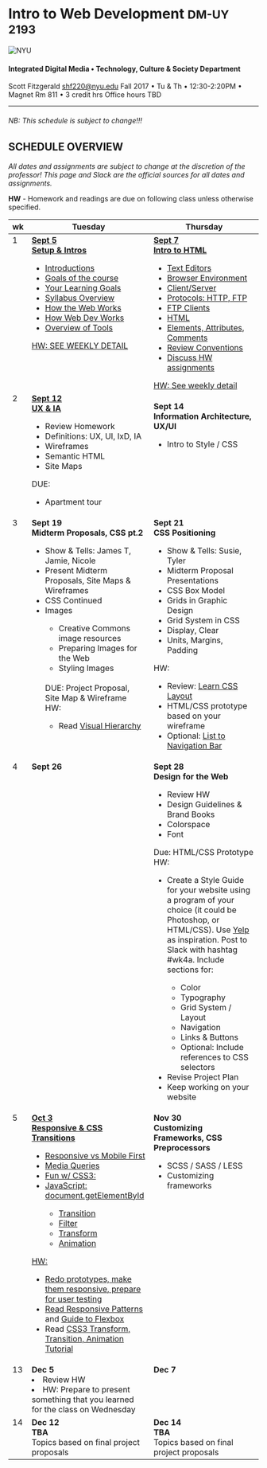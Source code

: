 #
# Intro to Web Development <small>DM-UY 2193</small>

![NYU](http://engineering.nyu.edu/files/tandon_long_color.png)
#### Integrated Digital Media • Technology, Culture & Society Department


Scott Fitzgerald shf220@nyu.edu
Fall 2017 • Tu & Th • 12:30-2:20PM • Magnet Rm 811 • 3 credit hrs
Office hours TBD

---
###### NB: This schedule is subject to change!!!

## SCHEDULE OVERVIEW

*All dates and assignments are subject to change at the discretion of the professor! This page and Slack are the official sources for all dates and assignments.*

**HW** - Homework and readings are due on following class unless otherwise specified.<br/>

<table>
<thead>
<th width="2%">wk</th>
<th width="49%">Tuesday</th>
<th width="49%">Thursday</th>
</thead>
<tr>
<td valign="top">1</td>
<td valign="top">
<a href="weekly_detail/week1.html">
<b>Sept 5<br/> Setup & Intros</b>

<ul>
<li>Introductions</li>
<li>Goals of the course</li>
<li>Your Learning Goals</li>
<li>Syllabus Overview</li>
<li>How the Web Works</li>
<li>How Web Dev Works</li>
<li>Overview of Tools</li>
</ul>
HW:
SEE WEEKLY DETAIL

</a>
</td>
<td valign="top" width="49%">
<a href="weekly_detail/week1.html">
<b>Sept 7<br/> Intro to HTML</b>
<ul>
<li>Text Editors</li>
<li>Browser Environment</li>
<li>Client/Server</li>
<li>Protocols: HTTP, FTP</li>
<li>FTP Clients</li>
<li>HTML</li>
<li>Elements, Attributes, Comments</li>
<li>Review Conventions</li>
<li>Discuss HW assignments</li>
</ul>
HW: See weekly detail
</ul>
</a>

</td>
</tr>
<tr>
<td valign="top">2</td>
<td valign="top">
<a href="weekly_detail/week2.html">
<b>Sept 12</b><b><br/>UX & IA</b></a>
<ul>

<li>Review Homework </li>
<li>Definitions: UX, UI, IxD, IA</li>

<li>Wireframes</li>
<li>Semantic HTML</li>

<li>Site Maps</li>



</ul>
DUE:
<ul>
<li>Apartment  tour</li>
</ul>

</td>
<td valign="top">

<b>Sept 14<br/>Information Architecture, UX/UI</b>
<ul>
<li>Intro to Style / CSS</li>

</ul>




</td>
</tr>
<tr>
<td valign="top">3</td>
<td valign="top"><b>Sept 19<br/>Midterm Proposals, CSS pt.2</b>
<ul>
<li>Show & Tells: James T, Jamie, Nicole</li>
<li>Present Midterm Proposals, Site Maps & Wireframes</li>
<li>CSS Continued</li>
<li>Images</li>
<ul>
<li>Creative Commons image resources</li>
<li>Preparing Images for the Web</li>
<li>Styling Images</li>
<!-- <li><a href="http://slides.com/jasonsigal/slides">Slides</a></li> -->
</ui>
<br/>
</ul>
DUE: Project Proposal, Site Map & Wireframe <br/>
HW:
<ul>
<li>Read <a href="http://www.lukew.com/ff/entry.asp?981">Visual Hierarchy</a></li>
</ul>
</td>
<td valign="top"><b>Sept 21<br/>
CSS Positioning</b>
<ul>
<li>Show & Tells: Susie, Tyler</li>
<li>Midterm Proposal Presentations</li>
<li>CSS Box Model</li>
<li>Grids in Graphic Design</li>
<li>Grid System in CSS</li>
<li>Display, Clear</li>
<li>Units, Margins, Padding</li>
<!-- <li>
<a href="http://slides.com/jasonsigal/css/">Slides</a></li> -->
</ul>
HW:
<ul>
<li>Review: <a href="http://learnlayout.com/">Learn CSS Layout</a></li>
<li>HTML/CSS prototype based on your wireframe
</li>
<li>Optional: <a href="http://www.456bereastreet.com/archive/200501/turning_a_list_into_a_navigation_bar">List to Navigation Bar</a></li>
</ul>

</td>
</tr>
<tr>
<td valign="top">4</td>
<td valign="top"><b>Sept 26</b>
<br/>
<b><em> </em></b>
</td>
<td valign="top"><b>Sept 28<br/>
Design for the Web</b>
<ul>
<li>Review HW</li>
<li>Design Guidelines & Brand Books </li>
<li>Colorspace</li>
<li>Font</li>
<!-- <li><a href="http://slides.com/jasonsigal/deck-7/">Slides</a></li>-->
</ul>
Due: HTML/CSS Prototype
<br/>
HW:
<ul>
<li>Create a Style Guide for your website using a program of your choice (it could be Photoshop, or HTML/CSS). Use <a href="http://www.yelp.com/styleguide">Yelp</a> as inspiration. Post to Slack with hashtag #wk4a. Include sections for:</li>
<ul>
<li>Color</li>
<li>Typography</li>
<li>Grid System / Layout</li>
<li>Navigation</li>
<li>Links & Buttons</li>
<li>Optional: Include references to CSS selectors</li>
</ul>
<li>Revise Project Plan</li>
<li>Keep working on your website</li>
</ul>
</td>
</tr>
<tr>
<td valign="top">5</td>
<td valign="top"><a href="week_5.md"><b>Oct 3 <br/>
Responsive & CSS Transitions</b>
<ul>
<li>Responsive vs Mobile First</li>
<li>Media Queries</li>
<li>Fun w/ CSS3:</li>
<li>JavaScript: document.getElementById</li>
<ul>
<li>Transition</li>
<li>Filter</li>
<li>Transform</li>
<li>Animation</li>
</ul>
</ul>
HW:
<ul>
<li>Redo prototypes, make them responsive, prepare for user testing</li>
<li>Read <a href="https://developers.google.com/web/fundamentals/design-and-ui/responsive/patterns/?hl=en">Responsive Patterns</a> and <a href="https://css-tricks.com/snippets/css/a-guide-to-flexbox/">Guide to Flexbox</a></li>
<li>Read <a href="http://css3.bradshawenterprises.com/">CSS3 Transform, Transition, Animation Tutorial</a></li>
</ul>
<!-- DUE: Style Guide<br/></a>

<a href="https://slides.com/jasonsigal/responsive">Slides</a></li> -->
</td>
<td valign="top"><b>


Oct 5
<br/>

Review CSS and HTML, User-Centered Design</b>

<ul>
<li>Review Prototypes</li>
<li>User Testing</li>
<li>Web Standards</li>
<li>Accessibility w/ Claire Kearny-Volpe from NYU Ability Lab</li>
<li>CSS Advanced Selectors</li>
</ul>
</td>
</tr>
<tr>
<td valign="top">6</td>
<td valign="top"><b>Oct 10<br>User Test, Git/Github, Audio/Video, Review</b>
<ul>
<li>User Test Responsive Prototypes</li>
<li>Intro to Git & GitHub</li>
<li>HTML5 Audio/Video</li>
<li>Review </li>
</ul>
HW:
<ul>
<li>Put your project on GitHub.</li>
<li>Keep working on midterms</li>
<li>Review the Non-Quiz and come to next class with questions</li>
</ul>

</td>
<td valign="top"><b>Oct 12<br></b>
<b>HTML Forms & JavaScript Intro:</b>
<ul>
<li>History</li>
<li>Syntax</li>
<li>Variables</li>
<li>Types</li>
<li>Debugging</li>
<li>DOM</li>
</ul>
</td>
</tr>

<tr>
<td valign="top">7</td>
<td valign="top"><b>Oct 17</b><br>
<h4>Midterm Presentations</h4>
</td>
<td valign="top"><b>Oct 19</b><br>
<h4>Midterm Presentations</h4>
</td>
</tr>


<tr>
<td valign="top">--</td>
<td valign="top"><b>oct 24</b><br>
Post-midterm coma
</td>
<td valign="top"><b>oct 26</b><br>
Post-midterm coma

</td>
</tr>


<tr>
<td valign="top">8</td>
<td valign="top">
<b>Oct 31</b><br>
<b>JavaScript + DOM</b>
<ul>
<li>create/getElement</li>
<li>Functions</li>
<li>Events</li>
</ul></a>
</td>
<td valign="top">


<b>Nov 1</b><br>
<b>JavaScript Continued</b>
<ul>
<li>Arrays</li>
<li>Loops</li>
<li>Objects</li>
</ul>

</td>
</tr>

<tr>
<td valign="top">9</td>
<td valign="top"><b>Nov 7</b><br>
<b>JavaScript Continued</b>
<ul>
<li>JS Objects</li>
<li>jQuery</li>
</ul>
</td>
<td valign="top">
<b>Nov 9</b><br>
<em>Scott's out of town</em>
we'll figure it out.

</td>
</tr>
<tr>
<td valign="top">10</td>
<td valign="top">

<s><b>Nov 14</b></s>
<b>CSS Frameworks</b>
<ul>
<li>Intro to Bootstrap</li>
<li>Intro to Foundation</li>

</ul>
</td>
<td valign="top">
<s><b>Nov 16</b></s>

<ul>
<li>Framework Tutorials</li>
<li>Prepare Final Project Proposals</li>

</ul>
</td>
</tr>
<tr>
<td valign="top">11</td>
<td valign="top"><b>Nov 21</b><br>
<h4>Final Project Proposals</h4>
</td>
<td valign="top"><b>Nov 23</b><br>
<b> No Class, Thanksgiving</b>
</td>
</tr>

<tr>
<td valign="top">12</td>
<td valign="top"><b>Nov 28</b><br>
<b>JSON & API's</b>
<ul>
<li>JSON & API's</li>
<li>HTML5 Forms</li>
<li>Running a local server</li>
</ul>
<!--<b>More Framework Components</b>
<ul>
<li>Customizing Components</li>
<li>JavaScript Components</li>
<li>JQuery Mobile</li>
<b>Command Line & Node.js</b>
<ul>
<li>Intro to Node.JS</li>
<li>Run a local server with node.js</li>
<li>Customizing Bootstrap source code</li>
<li>Gulp / Webpack</li>
<li>Bower</li>
<li>NPM</li> -->
</ul>
</td>
<td valign="top"><b>Nov 30</b><br>
<b>Customizing Frameworks,
CSS Preprocessors</b>
<ul>
<li>SCSS / SASS / LESS</li>
<li>Customizing frameworks</li>
</ul>
</td>
</tr>

<tr>
<td valign="top">13</td>
<td valign="top"><b>Dec 5</b><br>
<li>Review HW</li>
<li>HW: Prepare to present something that you learned for the class on Wednesday
</td>
<td valign="top"><b>Dec 7</b><br>
<!--<b>Mobile</b>
<ul>
<li>Handlebars</li>
<li>Web Components</li>
<li>React.js</li>
</ul> -->
</td>
</tr>

<tr>
<td valign="top">14</td>
<td valign="top"><b>Dec 12</b><br>
<b>TBA</b>
<br/>
Topics based on final project proposals
</td>
<td valign="top"><b>Dec 14</b><br>
<b>TBA</b>
<br/>
Topics based on final project proposals
</td>
</tr>

<!-- <tr>
<td valign="top">Final</td>
<td valign="top"><b>May 9</b><br>
<h4>Final Presentations</h4>
</td>
<td valign="top"><b>May 11</b><br>
<h4>Final Presentations</h4>
</td>
</tr>
-->
</table>

